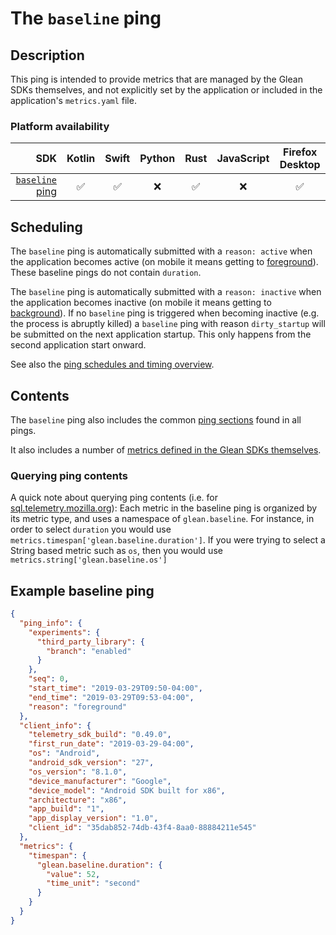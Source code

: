 # The `baseline` ping

## Description

This ping is intended to provide metrics that are managed by the Glean SDKs themselves, and not explicitly set by the application or included in the application's `metrics.yaml` file.

### Platform availability

| SDK | Kotlin | Swift | Python | Rust | JavaScript | Firefox Desktop |
|-:|:-:|:-:|:-:|:-:|:-:|:-:|
| [`baseline` ping](baseline.md) | ✅ | ✅ | ❌ | ✅ | ❌ | ✅ |

## Scheduling

The `baseline` ping is automatically submitted with a `reason: active` when the application becomes active (on mobile it means getting to [foreground](sent-by-glean.md#defining-foreground-and-background-state)).  These baseline pings do not contain `duration`.

The `baseline` ping is automatically submitted with a `reason: inactive` when the application becomes inactive (on mobile it means getting to [background](sent-by-glean.md#defining-foreground-and-background-state)).
If no `baseline` ping is triggered when becoming inactive (e.g. the process is abruptly killed) a `baseline` ping with reason `dirty_startup` will be submitted on the next application startup. This only happens from the second application start onward.

See also the [ping schedules and timing overview](ping-schedules-and-timings.html).

## Contents

The `baseline` ping also includes the common [ping sections](index.md#payload-structure) found in all pings.

It also includes a number of [metrics defined in the Glean SDKs themselves](../collected-metrics/metrics.html#baseline).

### Querying ping contents

A quick note about querying ping contents (i.e. for [sql.telemetry.mozilla.org](https://sql.telemetry.mozilla.org)):  Each metric in the baseline ping is organized by its metric type, and uses a namespace of `glean.baseline`. For instance, in order to select `duration` you would use `metrics.timespan['glean.baseline.duration']`. If you were trying to select a String based metric such as `os`, then you would use `metrics.string['glean.baseline.os']`

## Example baseline ping

```json
{
  "ping_info": {
    "experiments": {
      "third_party_library": {
        "branch": "enabled"
      }
    },
    "seq": 0,
    "start_time": "2019-03-29T09:50-04:00",
    "end_time": "2019-03-29T09:53-04:00",
    "reason": "foreground"
  },
  "client_info": {
    "telemetry_sdk_build": "0.49.0",
    "first_run_date": "2019-03-29-04:00",
    "os": "Android",
    "android_sdk_version": "27",
    "os_version": "8.1.0",
    "device_manufacturer": "Google",
    "device_model": "Android SDK built for x86",
    "architecture": "x86",
    "app_build": "1",
    "app_display_version": "1.0",
    "client_id": "35dab852-74db-43f4-8aa0-88884211e545"
  },
  "metrics": {
    "timespan": {
      "glean.baseline.duration": {
        "value": 52,
        "time_unit": "second"
      }
    }
  }
}
```
